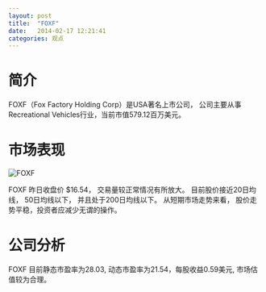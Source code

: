```yaml
---
layout: post
title:  "FOXF"
date:   2014-02-17 12:21:41
categories: 观点
---
```


# 简介
FOXF（Fox Factory Holding Corp）是USA著名上市公司，
公司主要从事Recreational Vehicles行业，当前市值579.12百万美元。

# 市场表现

![FOXF](http://finviz.com/chart.ashx?t=FOXF&ty=c&ta=1&p=d&s=l)

FOXF 昨日收盘价 $16.54，
交易量较正常情况有所放大。
目前股价接近20日均线，
50日均线以下，
并且处于200日均线以下。
从短期市场走势来看，
股价走势平稳，投资者应减少无谓的操作。

# 公司分析
FOXF 目前静态市盈率为28.03, 动态市盈率为21.54，每股收益0.59美元,
市场估值较为合理。
